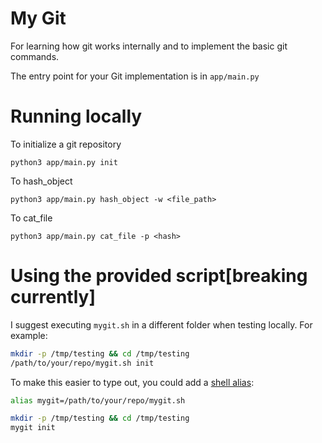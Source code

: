 
# My Git

For learning how git works internally and to implement the basic git commands.

The entry point for your Git implementation is in `app/main.py`

# Running locally

To initialize a git repository
``` 
python3 app/main.py init
```

To hash_object
```
python3 app/main.py hash_object -w <file_path>
```

To cat_file
```
python3 app/main.py cat_file -p <hash>
```


# Using the provided script[breaking currently]
I suggest executing `mygit.sh` in a different folder when testing locally.
For example:

```sh
mkdir -p /tmp/testing && cd /tmp/testing
/path/to/your/repo/mygit.sh init
```

To make this easier to type out, you could add a
[shell alias](https://shapeshed.com/unix-alias/):

```sh
alias mygit=/path/to/your/repo/mygit.sh

mkdir -p /tmp/testing && cd /tmp/testing
mygit init
```
